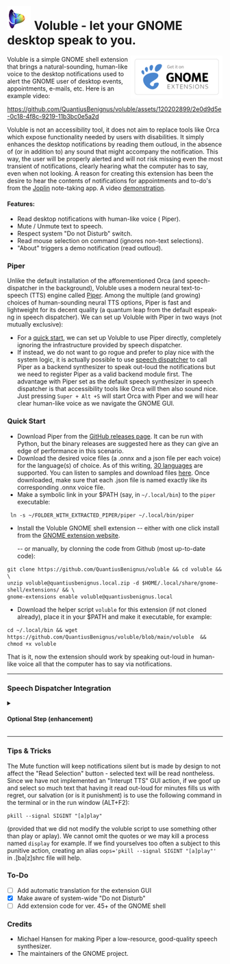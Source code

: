 # <img src="assets/voluble.png" height="56px" width="56px"> Voluble - let your GNOME desktop speak to you.</img>
[<img src="https://raw.githubusercontent.com/andyholmes/gnome-shell-extensions-badge/master/get-it-on-ego.svg?sanitize=true" height="100" align="right">](https://extensions.gnome.org/extension/6849/voluble/)
Voluble is a simple GNOME shell extension that brings a natural-sounding, human-like voice to the desktop notifications used to alert the GNOME user of desktop events, appointments, e-mails, etc. Here is an example video:


https://github.com/QuantiusBenignus/voluble/assets/120202899/2e0d9d5e-0c18-4f8c-9219-11b3bc0e5a2d


Voluble is not an accessibility tool, it does not aim to replace tools like Orca which expose functionality needed by users with disabilities. It simply enhances the desktop notifications by reading them outloud, in the absence of (or in addition to) any sound that might accompany the notification. This way, the user will be properly alerted and will not risk missing even the most transient of notifications, clearly hearing what the computer has to say, even when not looking. A reason for creating this extension has been the desire to hear the contents of notifications for appointments and to-do's from the [Joplin](https://joplinapp.org) note-taking app. A video [demonstration](./joplin-example.md).
#### Features:
- Read desktop notifications with human-like voice ( Piper).
- Mute / Unmute text to speech.
- Respect system "Do not Disturb" switch.
- Read mouse selection on command (ignores non-text selections).
- "About" triggers a demo notification (read outloud). 

### Piper
Unlike the default installation of the afforementioned Orca (and speech-dispatcher in the background), Voluble uses a modern neural text-to-speech (TTS) engine called [Piper](https://github.com/rhasspy/piper). Among the multiple (and growing) choices of human-sounding neural TTS options, Piper is fast and lightweight for its decent quality (a quantum leap from the default espeak-ng in speech dispatcher).
We can set up Voluble with Piper in two ways (not mutually exclusive):
- For a [quick start](#quick-start), we can set up Voluble to use Piper directly, completely ignoring the infrastructure provided by speech dispatcher. 
- If instead, we do not want to go rogue and prefer to play nice with the system logic, it is actually possible to use [speech dispatcher](#speech-dispatcher-integration) to call Piper as a backend synthesizer to speak out-loud the notifications but we need to register Piper as a valid backend module first. The advantage with Piper set as the default speech synthesizer in speech dispatcher is that accessibility tools like Orca will then also sound nice. Just pressing `Super + Alt +S` will start Orca with Piper and we will hear clear human-like voice as we navigate the GNOME GUI. 

### Quick Start

- Download Piper from the [GitHub releases page](https://github.com/rhasspy/piper/releases). It can be run with Python, but the binary releases are suggested here as they can give an edge of performance in this scenario.
- Download the desired voice files (a .onnx and a json file per each voice) for the language(s) of choice. As of this writing, [30 languages](https://github.com/rhasspy/piper?tab=readme-ov-file#voices) are supported. You can listen to samples and download files [here](https://rhasspy.github.io/piper-samples/). Once downloaded, make sure that each .json file is named exactly like its corresponding  .onnx voice file.
- Make a symbolic link in your $PATH (say, in `~/.local/bin`) to the `piper` executable:
```
 ln -s ~/FOLDER_WITH_EXTRACTED_PIPER/piper ~/.local/bin/piper
```
- Install the Voluble GNOME shell extension 
	-- either with one click install from the [GNOME extension website](https://extensions.gnome.org/extension/6849/voluble/).
	
	-- or manually, by clonning the code from Github (most up-to-date code):
```
git clone https://github.com/QuantiusBenignus/voluble && cd voluble && \
unzip voluble@quantiusbenignus.local.zip -d $HOME/.local/share/gnome-shell/extensions/ && \
gnome-extensions enable voluble@quantiusbenignus.local

```

- Download the helper script `voluble` for this extension (if not cloned already), place it in your $PATH and make it executable, for example:
```
cd ~/.local/bin && wget https://github.com/QuantiusBenignus/voluble/blob/main/voluble  && chmod +x voluble
```
That is it, now the extension should work by speaking out-loud in human-like voice all that the computer has to say via notifications.

---

### Speech Dispatcher Integration
<details>
<summary> <h4>Optional Step (enhancement)</h4></summary>

Speech Dispatcher is a core accessibility tool designed to facilitate speech synthesis for people with visual impairments. It acts as a bridge between client applications (programs that produce spoken text) and software speech synthesizers (programs that convert text into speech).
Speech Dispatcher would typically come preinstalled in many Linux distributions with the espeak-ng TTS engine as the default. The result does not sound good at all when compared with the quality of the new neural TTS engines. Here is a comparison, justifying the integration of Piper with speech dispatcher:

With espeak-ng | With Piper 
:-: | :-:
<video src="https://github.com/QuantiusBenignus/voluble/assets/120202899/3a84d722-e9ef-4120-afff-0b9224e188a3" width=160/> | <video src="https://github.com/QuantiusBenignus/voluble/assets/120202899/fea8bce4-9fcc-430d-a4d9-d1a75add8b9f" width=160/>

- Configuration files (speechd.conf) are located in /etc/speech-dispatcher/ for system-wide settings and ~/.config/speech-dispatcher/ for per-user preferences.
- The `spd-conf` tool allows one to modify configuration options interactively or create per-user speech dispatcher configuration.
- Integration with synthesizers (TTS engines)  is done via module configuration, but unfortunatelly, the supplied preconfigured modules sound unnatural, robotic and not quite intelligible.
- It is possible, with some work, to configure Piper as a TTS module for Speech Dispatcher.
	1. First create a generic local (per user) speech-dispatcher setup with the `spd-conf` tool, using `sd_generic` as the default module.
 	2. Then register Piper as a valid TTS module by editing the just-created `~/.config/speech-dispatcher/speechd.conf`. Most stuff can be left as is (all is well commented). An excerpt of the relevant parameters in my case shown here:
     
	```
 		# The Default language with which to speak
 		# Note that the spd-say client in particular always sets the language to its
 		# current locale language, so this particular client will never pick this configuration.
 		
 		DefaultLanguage   en-US
		 
 		# Pulse audio is the default and recommended sound server. OSS and ALSA
 		# are only provided for compatibility with architectures that do not
 		# include Pulse Audio. 
 
 		AudioOutputMethod   alsa
 
 		# The next ones are instrumental, find them in their respective sections
 		
 		AddModule "piper"              "sd_generic"   "piper.conf"
 		DefaultModule piper
 		LanguageDefaultModule "en"  "piper"
 		LanguageDefaultModule "fr"  "piper"
	```

	3. Then create a suitable `piper.conf` file in `~/.config/speech-dispatcher/modules/`. Here is an example `piper.conf` [adapted for my case from here](https://github.com/brailcom/speechd/issues/866#issuecomment-1869106771):
 
	```
		Debug 0
		GenericExecuteSynth "printf %s \'$DATA\' | piper --length_scale 1 --sentence_silence 0 --model ~/Store/Models/piper/$VOICE --output-raw | aplay -r 16000 -f S16_LE -t raw -"
		# Using low quality voices to respect the 16000 rate for aplay in the command above is perfectly fine.
		
		GenericCmdDependency "piper"
		GenericCmdDependency "aplay"
		GenericCmdDependency "printf"
		GenericSoundIconFolder "/usr/share/sounds/sound-icons/"
		GenericPunctNone ""
		GenericPunctSome "--punct=\"()<>[]{}\""
		GenericPunctMost "--punct=\"()[]{};:\""
		GenericPunctAll "--punct"
		
		#GenericStripPunctChars  ""

		GenericLanguage  "en" "en_US" "utf-8"
		GenericLanguage  "en" "en_GB" "utf-8"
		GenericLanguage  "fr" "fr_FR" "utf-8"
		
		AddVoice        "en"    "MALE1"         "en_US-lessac-low.onnx"
		AddVoice        "en"    "FEMALE1"       "en_US-amy-low.onnx"
		AddVoice        "fr"    "MALE1"         "fr_FR-gilles-low.onnx"
		AddVoice        "en"    "MALE2"         "en_GB-alan-low.onnx"
		
		DefaultVoice    "en_US-lessac-low.onnx"
	```

	4. The newly created setup can then be tested with `spd-say`, for example:

		`$ spd-say "Your computer can now speak to you nicely"`

- Now all you have to do is set the option `use_spd=1` in the CONFIG block of the `voluble` helper  script to use speech-dispatcher instead of calling piper directly.
</details>

---

### Tips & Tricks
The Mute function will keep notifications silent but is made by design to not affect the "Read Selection" button - selected text will be read nontheless.
Since we have not implemented an "Interupt TTS" GUI action, if we goof up and select so much text that having it read out-loud for minutes fills us with regret, our salvation (or is it punishment) is to use the following command in the terminal or in the run window (ALT+F2):

```
pkill --signal SIGINT "[a]play"
```  

(provided that we did not modify the voluble script to use something other than play or aplay). We cannot omit the quotes or we may kill a process named `display` for example.
If we find yourselves too often a subject to this punitive action, creating an alias `oops='pkill --signal SIGINT "[a]play"'` in .[ba|z]shrc file will help.

### To-Do

- [ ] Add automatic translation for the extension GUI
- [x] Make aware of system-wide "Do not Disturb"
- [ ] Add extension code for ver. 45+ of the GNOME shell

### Credits

- Michael Hansen for making Piper a low-resource, good-quality speech synthesizer.
- The maintainers of the GNOME project.

